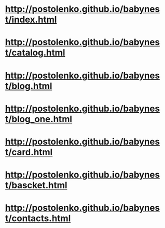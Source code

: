 # http://postolenko.github.io/babynest/index.html
# http://postolenko.github.io/babynest/catalog.html
# http://postolenko.github.io/babynest/blog.html
# http://postolenko.github.io/babynest/blog_one.html
# http://postolenko.github.io/babynest/card.html
# http://postolenko.github.io/babynest/bascket.html
# http://postolenko.github.io/babynest/contacts.html